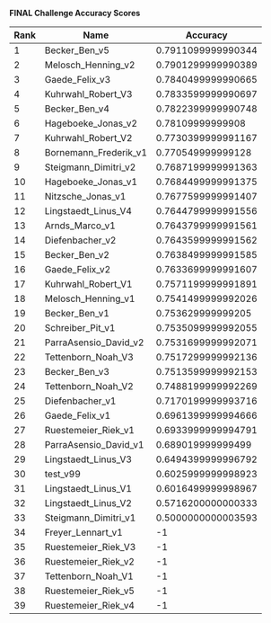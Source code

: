 **FINAL Challenge Accuracy Scores**



|Rank|Name|Accuracy|
|----|-----|---|
|1|Becker_Ben_v5|0.7911099999990344|
|2|Melosch_Henning_v2|0.7901299999990389|
|3|Gaede_Felix_v3|0.7840499999990665|
|4|Kuhrwahl_Robert_V3|0.7833599999990697|
|5|Becker_Ben_v4|0.7822399999990748|
|6|Hageboeke_Jonas_v2|0.78109999999908|
|7|Kuhrwahl_Robert_V2|0.7730399999991167|
|8|Bornemann_Frederik_v1|0.770549999999128|
|9|Steigmann_Dimitri_v2|0.7687199999991363|
|10|Hageboeke_Jonas_v1|0.7684499999991375|
|11|Nitzsche_Jonas_v1|0.7677599999991407|
|12|Lingstaedt_Linus_V4|0.7644799999991556|
|13|Arnds_Marco_v1|0.7643799999991561|
|14|Diefenbacher_v2|0.7643599999991562|
|15|Becker_Ben_v2|0.7638499999991585|
|16|Gaede_Felix_v2|0.7633699999991607|
|17|Kuhrwahl_Robert_V1|0.7571199999991891|
|18|Melosch_Henning_v1|0.7541499999992026|
|19|Becker_Ben_v1|0.753629999999205|
|20|Schreiber_Pit_v1|0.7535099999992055|
|21|ParraAsensio_David_v2|0.7531699999992071|
|22|Tettenborn_Noah_V3|0.7517299999992136|
|23|Becker_Ben_v3|0.7513599999992153|
|24|Tettenborn_Noah_V2|0.7488199999992269|
|25|Diefenbacher_v1|0.7170199999993716|
|26|Gaede_Felix_v1|0.6961399999994666|
|27|Ruestemeier_Riek_v1|0.6933999999994791|
|28|ParraAsensio_David_v1|0.689019999999499|
|29|Lingstaedt_Linus_V3|0.6494399999996792|
|30|test_v99|0.6025999999998923|
|31|Lingstaedt_Linus_V1|0.6016499999998967|
|32|Lingstaedt_Linus_V2|0.5716200000000333|
|33|Steigmann_Dimitri_v1|0.5000000000003593|
|34|Freyer_Lennart_v1|-1|
|35|Ruestemeier_Riek_V3|-1|
|36|Ruestemeier_Riek_v2|-1|
|37|Tettenborn_Noah_V1|-1|
|38|Ruestemeier_Riek_v5|-1|
|39|Ruestemeier_Riek_v4|-1|
